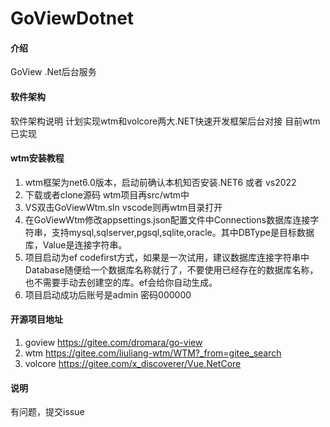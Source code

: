 # GoViewDotnet

#### 介绍
GoView .Net后台服务

#### 软件架构
软件架构说明
计划实现wtm和volcore两大.NET快速开发框架后台对接
目前wtm已实现

#### wtm安装教程

1.  wtm框架为net6.0版本，启动前确认本机知否安装.NET6 或者 vs2022
1.  下载或者clone源码 wtm项目再src/wtm中
2.  VS双击GoViewWtm.sln vscode则再wtm目录打开
3.  在GoViewWtm修改appsettings.json配置文件中Connections数据库连接字符串，支持mysql,sqlserver,pgsql,sqlite,oracle。其中DBType是目标数据库，Value是连接字符串。
4.  项目启动为ef codefirst方式，如果是一次试用，建议数据库连接字符串中Database随便给一个数据库名称就行了，不要使用已经存在的数据库名称，也不需要手动去创建空的库。ef会给你自动生成。
5.  项目启动成功后账号是admin 密码000000



#### 开源项目地址

1.  goview https://gitee.com/dromara/go-view
2.  wtm https://gitee.com/liuliang-wtm/WTM?_from=gitee_search
3.  volcore https://gitee.com/x_discoverer/Vue.NetCore



#### 说明
有问题，提交issue

